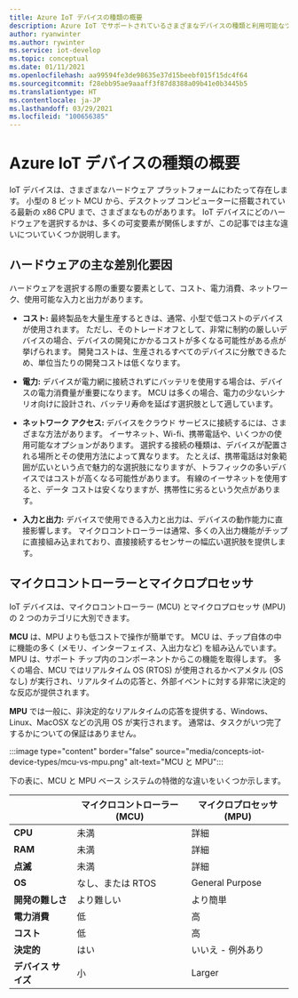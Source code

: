 ```yaml
---
title: Azure IoT デバイスの種類の概要
description: Azure IoT でサポートされているさまざまなデバイスの種類と利用可能なツールについて説明します。
author: ryanwinter
ms.author: rywinter
ms.service: iot-develop
ms.topic: conceptual
ms.date: 01/11/2021
ms.openlocfilehash: aa99594fe3de98635e37d15beebf015f15dc4f64
ms.sourcegitcommit: f28ebb95ae9aaaff3f87d8388a09b41e0b3445b5
ms.translationtype: HT
ms.contentlocale: ja-JP
ms.lasthandoff: 03/29/2021
ms.locfileid: "100656385"
---
```

# <a name="overview-of-azure-iot-device-types"></a>Azure IoT デバイスの種類の概要
IoT デバイスは、さまざまなハードウェア プラットフォームにわたって存在します。 小型の 8 ビット MCU から、デスクトップ コンピューターに搭載されている最新の x86 CPU まで、さまざまなものがあります。 IoT デバイスにどのハードウェアを選択するかは、多くの可変要素が関係しますが、この記事では主な違いについていくつか説明します。

## <a name="key-hardware-differentiators"></a>ハードウェアの主な差別化要因
ハードウェアを選択する際の重要な要素として、コスト、電力消費、ネットワーク、使用可能な入力と出力があります。

* **コスト:** 最終製品を大量生産するときは、通常、小型で低コストのデバイスが使用されます。 ただし、そのトレードオフとして、非常に制約の厳しいデバイスの場合、デバイスの開発にかかるコストが多くなる可能性がある点が挙げられます。 開発コストは、生産されるすべてのデバイスに分散できるため、単位当たりの開発コストは低くなります。

* **電力:** デバイスが電力網に接続されずにバッテリを使用する場合は、デバイスの電力消費量が重要になります。 MCU は多くの場合、電力の少ないシナリオ向けに設計され、バッテリ寿命を延ばす選択肢として適しています。

* **ネットワーク アクセス:** デバイスをクラウド サービスに接続するには、さまざまな方法があります。 イーサネット、Wi-fi、携帯電話や、いくつかの使用可能なオプションがあります。 選択する接続の種類は、デバイスが配置される場所とその使用方法によって異なります。 たとえば、携帯電話は対象範囲が広いという点で魅力的な選択肢になりますが、トラフィックの多いデバイスではコストが高くなる可能性があります。 有線のイーサネットを使用すると、データ コストは安くなりますが、携帯性に劣るという欠点があります。

* **入力と出力:** デバイスで使用できる入力と出力は、デバイスの動作能力に直接影響します。 マイクロコントローラーは通常、多くの入出力機能がチップに直接組み込まれており、直接接続するセンサーの幅広い選択肢を提供します。

## <a name="microcontrollers-vs-microprocessors"></a>マイクロコントローラーとマイクロプロセッサ
IoT デバイスは、マイクロコントローラー (MCU) とマイクロプロセッサ (MPU) の 2 つのカテゴリに大別できます。

**MCU** は、MPU よりも低コストで操作が簡単です。 MCU は、チップ自体の中に機能の多く (メモリ、インターフェイス、入出力など) を組み込んでいます。 MPU は、サポート チップ内のコンポーネントからこの機能を取得します。 多くの場合、MCU ではリアルタイム OS (RTOS) が使用されるかベアメタル (OS なし) が実行され、リアルタイムの応答と、外部イベントに対する非常に決定的な反応が提供されます。

**MPU** では一般に、非決定的なリアルタイムの応答を提供する、Windows、Linux、MacOSX などの汎用 OS が実行されます。 通常は、タスクがいつ完了するかについての保証はありません。 

:::image type="content" border="false" source="media/concepts-iot-device-types/mcu-vs-mpu.png" alt-text="MCU と MPU":::

下の表に、MCU と MPU ベース システムの特徴的な違いをいくつか示します。

||マイクロコントローラー (MCU)|マイクロプロセッサ (MPU)|
|-|-|-|
|**CPU**| 未満 | 詳細 |
|**RAM**| 未満 | 詳細 |
|**点滅**| 未満 | 詳細 |
|**OS**| なし、または RTOS | General Purpose |
|**開発の難しさ**| より難しい |  より簡単 |
|**電力消費**| 低 | 高 |
|**コスト**| 低 | 高 |
|**決定的**| はい | いいえ - 例外あり|
|**デバイス サイズ**| 小 | Larger |

